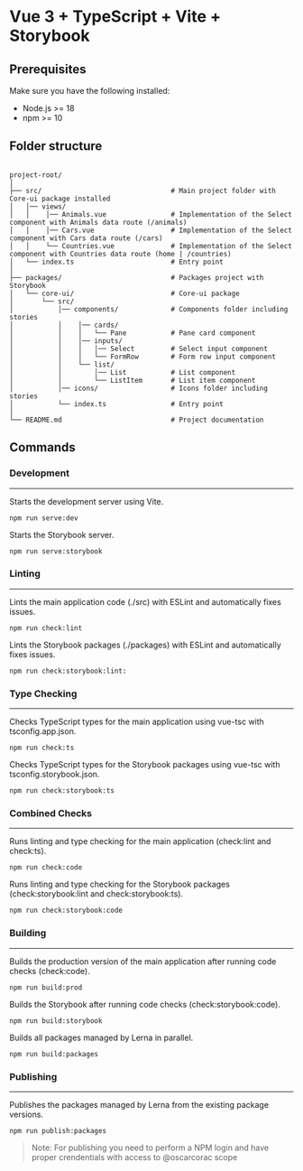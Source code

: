 # Vue 3 + TypeScript + Vite + Storybook

## Prerequisites

Make sure you have the following installed:

- Node.js >= 18
- npm >= 10

## Folder structure

```

project-root/
│
├── src/                                # Main project folder with Core-ui package installed
│   │── views/
│   │    │── Animals.vue                # Implementation of the Select component with Animals data route (/animals)
│   │    │── Cars.vue                   # Implementation of the Select component with Cars data route (/cars)
│   │    └── Countries.vue              # Implementation of the Select component with Countries data route (home | /countries)
│   └── index.ts                        # Entry point
│
├── packages/                           # Packages project with Storybook
│   └── core-ui/                        # Core-ui package
│       └── src/
│           │── components/             # Components folder including stories
│           │    │── cards/
│           │    │   └── Pane           # Pane card component
│           │    │── inputs/
│           │    │   │── Select         # Select input component
│           │    │   └── FormRow        # Form row input component
│           │    └── list/
│           │        │── List           # List component
│           │        └── ListItem       # List item component
│           │── icons/                  # Icons folder including stories
│           └── index.ts                # Entry point
│
└── README.md                           # Project documentation
```

## Commands

### Development

---

Starts the development server using Vite.

`npm run serve:dev`

Starts the Storybook server.

`npm run serve:storybook`

### Linting

---

Lints the main application code (./src) with ESLint and automatically fixes issues.

`npm run check:lint`

Lints the Storybook packages (./packages) with ESLint and automatically fixes issues.

`npm run check:storybook:lint: `

### Type Checking

---

Checks TypeScript types for the main application using vue-tsc with tsconfig.app.json.

`npm run check:ts`

Checks TypeScript types for the Storybook packages using vue-tsc with tsconfig.storybook.json.

`npm run check:storybook:ts`

### Combined Checks

---

Runs linting and type checking for the main application (check:lint and check:ts).

`npm run check:code`

Runs linting and type checking for the Storybook packages (check:storybook:lint and check:storybook:ts).

`npm run check:storybook:code`

### Building

---

Builds the production version of the main application after running code checks (check:code).

`npm run build:prod`

Builds the Storybook after running code checks (check:storybook:code).

`npm run build:storybook`

Builds all packages managed by Lerna in parallel.

`npm run build:packages`

### Publishing

---

Publishes the packages managed by Lerna from the existing package versions.

`npm run publish:packages`

> Note: For publishing you need to perform a NPM login and have proper crendentials with access to @oscarcorac scope
